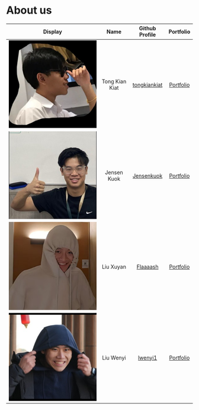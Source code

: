 # About us

| Display                |      Name      |                 Github Profile                  |               Portfolio               |
|------------------------|:--------------:|:-----------------------------------------------:|:-------------------------------------:|
| ![](pics/kiankiat.jpg) | Tong Kian Kiat | [tongkiankiat](https://github.com/tongkiankiat) |   [Portfolio](team/tongkiankiat.md)   |
| ![](pics/jensen.jpg)   |  Jensen Kuok   |   [Jensenkuok](https://github.com/Jensenkuok)   |    [Portfolio](team/Jensenkuok.md)    |
| ![](pics/xuyan.jpg)    |   Liu Xuyan    |     [Flaaaash](https://github.com/Flaaaash)     |     [Portfolio](team/flaaaash.md)     |
| ![](pics/wenyi.JPG)    |   Liu Wenyi    |      [lwenyi1](https://github.com/lwenyi1)      |     [Portfolio](team/lwenyi1.md)      |
